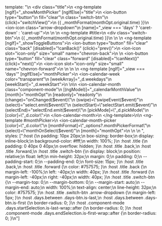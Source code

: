  template: "\n    <div class=\"title\">\n      <ng-template [ngIf]=\"_showMonthPicker\" [ngIfElse]=\"title\">\n        <ion-button type=\"button\"\n                fill=\"clear\"\n                class=\"switch-btn\"\n                (click)=\"switchView()\">\n          {{ _monthFormat(monthOpt.original.time) }}\n          <ion-icon class=\"arrow-dropdown\"\n                    [name]=\"_view === 'days' ? 'caret-down' : 'caret-up'\"></ion-icon>\n        </ion-button>\n      </ng-template>\n      <ng-template #title>\n        <div class=\"switch-btn\">\n          {{ _monthFormat(monthOpt.original.time) }}\n        </div>\n      </ng-template>\n      <ng-template [ngIf]=\"_showToggleButtons\">\n        <ion-button type=\"button\" fill=\"clear\" class=\"back\" [disabled]=\"!canBack()\" (click)=\"prev()\">\n          <ion-icon slot=\"icon-only\" size=\"small\" name=\"chevron-back\"></ion-icon>\n        </ion-button>\n        <ion-button type=\"button\" fill=\"clear\" class=\"forward\" [disabled]=\"!canNext()\" (click)=\"next()\">\n          <ion-icon slot=\"icon-only\" size=\"small\" name=\"chevron-forward\"></ion-icon>\n        </ion-button>\n      </ng-template>\n    </div>\n    <ng-template [ngIf]=\"_view === 'days'\" [ngIfElse]=\"monthPicker\">\n      <ion-calendar-week color=\"transparent\"\n                         [weekArray]=\"_d.weekdays\"\n                         [weekStart]=\"_d.weekStart\">\n      </ion-calendar-week>\n\n      <ion-calendar-month class=\"component-mode\"\n                          [(ngModel)]=\"_calendarMonthValue\"\n                          [month]=\"monthOpt\"\n                          [readonly]=\"readonly\"\n                          (change)=\"onChanged($event)\"\n                          (swipe)=\"swipeEvent($event)\"\n                          (select)=\"select.emit($event)\"\n                          (selectStart)=\"selectStart.emit($event)\"\n                          (selectEnd)=\"selectEnd.emit($event)\"\n                          [pickMode]=\"_d.pickMode\"\n                          [color]=\"_d.color\">\n      </ion-calendar-month>\n    </ng-template>\n\n    <ng-template #monthPicker>\n      <ion-calendar-month-picker [color]=\"_d.color\"\n                                 [monthFormat]=\"_options?.monthPickerFormat\"\n                                 (select)=\"monthOnSelect($event)\"\n                                 [month]=\"monthOpt\">\n      </ion-calendar-month-picker>\n    </ng-template>\n  ",
            styles: [":host {\n  padding: 10px 20px;\n  box-sizing: border-box;\n  display: inline-block;\n  background-color: #fff;\n  width: 100%; }\n  :host .title {\n    padding: 0 40px 0 40px;\n    overflow: hidden; }\n    :host .title .back,\n    :host .title .forward,\n    :host .title .switch-btn {\n      display: block;\n      position: relative;\n      float: left;\n      min-height: 32px;\n      margin: 0;\n      padding: 0;\n      --padding-start: 0;\n      --padding-end: 0;\n      font-size: 15px; }\n    :host .title .back,\n    :host .title .forward {\n      color: #757575; }\n    :host .title .back {\n      margin-left: -100%;\n      left: -40px;\n      width: 40px; }\n    :host .title .forward {\n      margin-left: -40px;\n      right: -40px;\n      width: 40px; }\n    :host .title .switch-btn {\n      --margin-top: 0;\n      --margin-bottom: 0;\n      --margin-start: auto;\n      --margin-end: auto;\n      width: 100%;\n      text-align: center;\n      line-height: 32px;\n      color: #757575; }\n      :host .title .switch-btn .arrow-dropdown {\n        margin-left: 5px; }\n  :host .days.between .days-btn.is-last,\n  :host .days.between .days-btn.is-first {\n    border-radius: 0; }\n  :host .component-mode .days.startSelection.is-last-wrap::after {\n    border-radius: 0; }\n  :host .component-mode .days.endSelection.is-first-wrap::after {\n    border-radius: 0; }\n"]